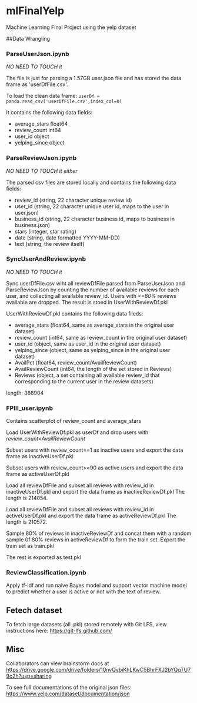 # mlFinalYelp
Machine Learning Final Project using the yelp dataset 

##Data Wrangling

### ParseUserJson.ipynb

*NO NEED TO TOUCH it*

The file is just for parsing a 1.57GB user.json file and has stored the data frame as 'userDfFile.csv'.

To load the clean data frame: 
`userDf = panda.read_csv('userDfFile.csv',index_col=0)`

It contains the following data fields:
- average_stars    float64
- review_count       int64
- user_id           object
- yelping_since     object

### ParseReviewJson.ipynb

*NO NEED TO TOUCH it either*

The parsed csv files are stored locally and contains the following data fields:
- review_id (string, 22 character unique review id)
- user_id (string, 22 character unique user id, maps to the user in user.json)
- business_id (string, 22 character business id, maps to business in business.json)
- stars (integer, star rating)
- date (string, date formatted YYYY-MM-DD)
- text (string, the review itself)

### SyncUserAndReview.ipynb

*NO NEED TO TOUCH it*

Sync userDfFile.csv wiht all reviewDfFile parsed from ParseUserJson and ParseReviewJson by counting the number of available reviews for each user, and collecting all available review_id. Users with *<=80%* reviews available are dropped. The result is stoed in UserWithReviewDf.pkl

UserWithReviewDf.pkl contains the following data fileds:

- average_stars (float64, same as average_stars in the original user dataset)
- review_count (int64, same as review_count in the original user dataset)
- user_id (object, same as user_id in the original user dataset)
- yelping_since (object, same as yelping_since in the original user dataset)
- AvailPct (float64, review_count/AvailReviewCount)
- AvailReviewCount (int64, the length of the set stored in Reviews)
- Reviews (object, a set containing all available review_id that corresponding to the current user in the review datasets)

length: 388904

### FPIII_user.ipynb

Contains scatterplot of review_count and average_stars

Load UserWithReviewDf.pkl as userDf and drop users with *review_count<AvailReviewCount*

Subset users with review_count==1 as inactive users and export the data frame as inactiveUserDf.pkl

Subset users with review_count>=90 as active users and export the data frame as activeUserDf.pkl

Load all reviewDfFile and subset all reviews with review_id in inactiveUserDf.pkl and export the data frame as inactiveReviewDf.pkl
The length is 214054.

Load all reviewDfFile and subset all reviews with review_id in activeUserDf.pkl and export the data frame as activeReviewDf.pkl
The length is 210572.

Sample 80% of reviews in inactiveReviewDf and concat them with a random sample 0f 80% reviews in activeReviewDf to form the train set. Export the train set as train.pkl

The rest is exported as test.pkl

### ReviewClassification.ipynb

Apply tf-idf and run naive Bayes model and support vector machine model to predict whether a user is active or not with the text of review.

## Fetech dataset

To fetch large datasets (all .pkl) stored remotely with Git LFS, view instructions here:
https://git-lfs.github.com/

## Misc

Collaborators can view brainstorm docs at https://drive.google.com/drive/folders/10nvQvbiKhLKwC5BhrFXJ2bYQqTU79o2h?usp=sharing

To see full documentations of the original json files: https://www.yelp.com/dataset/documentation/json
